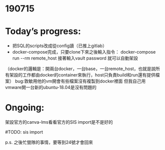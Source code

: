 # 190715

# Today’s progress:
- 把SQL的scripts改成從config讀（已推上gitlab）
- docker-compose完成，只要clone下來之後輸入指令：
      docker-compose run --rm remote_host
    接著輸入vault password 就可以自動架設

（docker的邏輯是：開兩台docker，一台base，一台remote_host，也就是說所有架設的工作都由docker的container來執行，host只負責build和run還有提供檔案）
bug:敦敏用他的vm開會有些檔案沒有複製到docker裡面
但我自己用vmware開一台新的ubuntu-18.04是沒有問題的

# Ongoing:

架設官方的canva-lms看看官方的SIS import是不是好的

#TODO:
sis import

p.s. 之後忙營隊的事情，要等到24號才會回來

